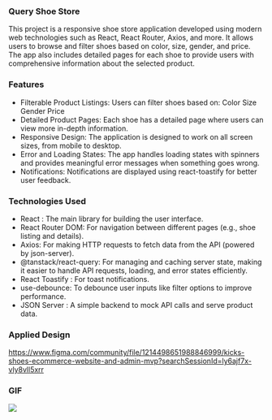 ### Query Shoe Store

This project is a responsive shoe store application developed using modern web technologies such as React, React Router, Axios, and more. It allows users to browse and filter shoes based on color, size, gender, and price. The app also includes detailed pages for each shoe to provide users with comprehensive information about the selected product.

### Features

- Filterable Product Listings: Users can filter shoes based on:
  Color
  Size
  Gender
  Price
- Detailed Product Pages: Each shoe has a detailed page where users can view more in-depth information.
- Responsive Design: The application is designed to work on all screen sizes, from mobile to desktop.
- Error and Loading States: The app handles loading states with spinners and provides meaningful error messages when something goes wrong.
- Notifications: Notifications are displayed using react-toastify for better user feedback.

### Technologies Used

- React : The main library for building the user interface.
- React Router DOM: For navigation between different pages (e.g., shoe listing and details).
- Axios: For making HTTP requests to fetch data from the API (powered by json-server).
- @tanstack/react-query: For managing and caching server state, making it easier to handle API requests, loading, and error states efficiently.
- React Toastify : For toast notifications.
- use-debounce: To debounce user inputs like filter options to improve performance.
- JSON Server : A simple backend to mock API calls and serve product data.

### Applied Design

https://www.figma.com/community/file/1214498651988846999/kicks-shoes-ecommerce-website-and-admin-mvp?searchSessionId=ly6ajf7x-vly8vll5xrr

### GIF

<img src="./public/shoesapp.gif"/>
